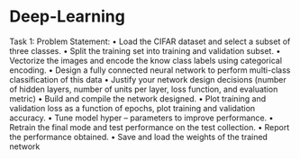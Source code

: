 # Deep-Learning
Task 1:
Problem Statement:
• Load the CIFAR dataset and select a subset of three classes. 
• Split the training set into training and validation subset.
• Vectorize the images and encode the know class labels using categorical encoding.
• Design a fully connected neural network to perform multi-class classification of this data
• Justify your network design decisions (number of hidden layers, number of units per layer, loss 
function, and evaluation metric)
• Build and compile the network designed.
• Plot training and validation loss as a function of epochs, plot training and validation accuracy.
• Tune model hyper – parameters to improve performance.
• Retrain the final mode and test performance on the test collection.
• Report the performance obtained.
• Save and load the weights of the trained network
